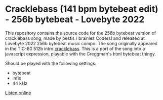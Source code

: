 # Cracklebass (141 bpm bytebeat edit) - 256b bytebeat - Lovebyte 2022

This repository contains the source code for the 256b bytebeat version
of cracklebass song, made by pestis / brainlez Coders! and released at
Lovebyte 2022 256b bytebeat music compo. The song originally appeared in
the TIC-80 512b intro
[cracklebass](https://github.com/vsariola/cracklebass). This is a port
of the song into a javascript expression, playable with the Greggman's
html bytebeat thingy.

Should be played with the following settings:
- bytebeat
- infix
- 44 kHz

[Listen online](https://greggman.com/downloads/examples/html5bytebeat/html5bytebeat.html#t=0&e=0&s=44100&bb=5d00000100000100000000000000141bc3a3e33e13a131d2d9a7cff3a392381601e7e49b08d501ba96adb959571d7a50e2a7bf0c771c98c970d29fe47d21297d498e17658840909636494de142ffe0e639229dbaf5bfbf1f4154a6819657dc9721e35674a3c8761d32ba3a6bf64528b63d3c5a09ad2760c34d8ea8861d686e4a5efc59f4300c443605756f56a6aeb1320a647b2c54ceacbd60ecc5e55cb4c72f60e2e34f60991563d246a4182025d9b9f994e7e7c0b909a6b5a8869d4202b62b9b36bbd09dac8fc8d9b2711b1dc2e7ae1d0a2859e166ab749e0d5b546ddcc37ac728cd2b9b4481863fff7725c000)
